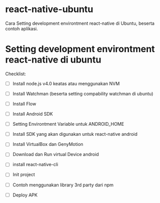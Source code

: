 # react-native-ubuntu
Cara Setting development environtment react-native di Ubuntu, beserta contoh aplikasi.


# Setting development environtment react-native di ubuntu

Checklist:

- [ ] Install node.js v4.0 keatas atau menggunakan NVM
- [ ] Install Watchman (beserta setting compability watchman di ubuntu)
- [ ] Install Flow

- [ ] Install Android SDK
- [ ] Setting Environtment Variable untuk ANDROID_HOME
- [ ] Install SDK yang akan digunakan untuk react-native android

- [ ] Install VirtualBox dan GenyMotion
- [ ] Download dan Run virtual Device android

- [ ] install react-native-cli
- [ ] Init project
- [ ] Contoh menggunakan library 3rd party dari npm
- [ ] Deploy APK
